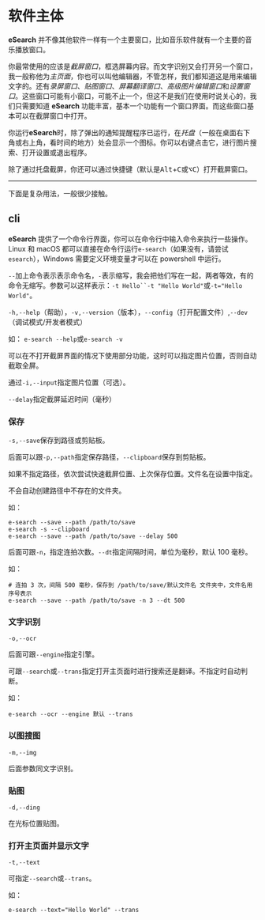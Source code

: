 # 软件主体

**eSearch** 并不像其他软件一样有一个主要窗口，比如音乐软件就有一个主要的音乐播放窗口。

你最常使用的应该是*截屏窗口*，框选屏幕内容。而文字识别又会打开另一个窗口，我一般称他为*主页面*，你也可以叫他编辑器，不管怎样，我们都知道这是用来编辑文字的。还有*录屏窗口*、_贴图窗口_、_屏幕翻译窗口_、*高级图片编辑窗口*和*设置窗口*。这些窗口可能有小窗口，可能不止一个，但这不是我们在使用时说关心的，我们只需要知道 **eSearch** 功能丰富，基本一个功能有一个窗口界面。而这些窗口基本可以在截屏窗口中打开。

你运行**eSearch**时，除了弹出的通知提醒程序已运行，在*托盘*（一般在桌面右下角或右上角，看时间的地方）处会显示一个图标。你可以右键点击它，进行图片搜索、打开设置或退出程序。

除了通过托盘截屏，你还可以通过快捷键（默认是<kbd>Alt</kbd>+<kbd>C</kbd>或<kbd>⌥</kbd><kbd>C</kbd>）打开截屏窗口。

---

下面是复杂用法，一般很少接触。

## cli

**eSearch** 提供了一个命令行界面，你可以在命令行中输入命令来执行一些操作。Linux 和 macOS 都可以直接在命令行运行`e-search`（如果没有，请尝试`esearch`），Windows 需要定义环境变量才可以在 powershell 中运行。

`--`加上命令表示表示命令名，`-`表示缩写，我会把他们写在一起，两者等效，有的命令无缩写。参数可以这样表示：` -t Hello``-t "Hello World" `或`-t="Hello World"`。

`-h,--help`（帮助），`-v,--version`（版本），`--config`（打开配置文件）,`--dev`（调试模式/开发者模式）

如：
`e-search --help`或`e-search -v`

可以在不打开截屏界面的情况下使用部分功能，这时可以指定图片位置，否则自动截取全屏。

通过`-i,--input`指定图片位置（可选）。

`--delay`指定截屏延迟时间（毫秒）

### 保存

`-s,--save`保存到路径或剪贴板。

后面可以跟`-p,--path`指定保存路径，`--clipboard`保存到剪贴板。

如果不指定路径，依次尝试快速截屏位置、上次保存位置。文件名在设置中指定。

不会自动创建路径中不存在的文件夹。

如：

```shell
e-search --save --path /path/to/save
e-search -s --clipboard
e-search --save --path /path/to/save --delay 500
```

<!-- todo 可指定文件名 -->

后面可跟`-n`，指定连拍次数。`--dt`指定间隔时间，单位为毫秒，默认 100 毫秒。

如：

```shell
# 连拍 3 次，间隔 500 毫秒，保存到 /path/to/save/默认文件名 文件夹中，文件名用序号表示
e-search --save --path /path/to/save -n 3 --dt 500
```

### 文字识别

`-o,--ocr`

后面可跟`--engine`指定引擎。

可跟`--search`或`--trans`指定打开主页面时进行搜索还是翻译。不指定时自动判断。

如：

```shell
e-search --ocr --engine 默认 --trans
```

### 以图搜图

`-m,--img`

后面参数同文字识别。

### 贴图

`-d,--ding`

在光标位置贴图。

### 打开主页面并显示文字

`-t,--text`

可指定`--search`或`--trans`。

如：

```shell
e-search --text="Hello World" --trans
```
